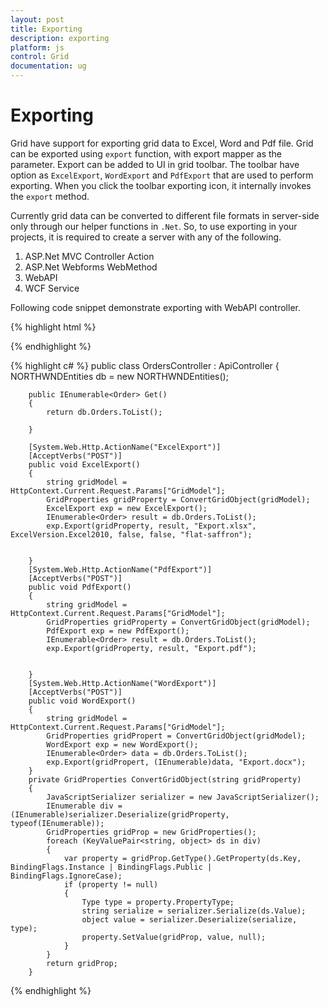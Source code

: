 ```yaml
---
layout: post
title: Exporting
description: exporting
platform: js
control: Grid
documentation: ug
---
```


# Exporting

Grid have support for exporting grid data to Excel, Word and Pdf file. Grid can be exported using `export` function, with export mapper as the parameter. Export can be added to UI in grid toolbar. The toolbar have option as `ExcelExport`, `WordExport` and `PdfExport` that are used to perform exporting. When you click the toolbar exporting icon, it internally invokes the `export` method.

Currently grid data can be converted to different file formats in server-side only through our helper functions in `.Net`. So, to use exporting in your projects, it is required to create a server with any of the following.
1.	ASP.Net MVC Controller Action
2.	ASP.Net Webforms WebMethod
3.	WebAPI
4.	WCF Service

Following code snippet demonstrate exporting with WebAPI controller.


{% highlight html %}


   <div id="Grid"></div>
<script type="text/javascript">
  $(function () {
      $("#Grid").ejGrid({
          dataSource: ej.DataManager({ url: "/api/Orders/", offline: true ,adaptor:”WebApiAdaptor”}),
          allowPaging: true,
          allowSorting: true,
          toolbarSettings: { showToolbar: true, toolbarItems: [ej.Grid.ToolBarItems.ExcelExport, ej.Grid.ToolBarItems.WordExport,
               ej.Grid.ToolBarItems.PdfExport] },

          columns: [
                  { field: "OrderID", headerText: "Order ID", width: 75 , textAlign: ej.TextAlign.Right },
                  { field: "CustomerID", headerText: "Customer ID", width: 80 },
                  { field: "EmployeeID", headerText: "Employee ID", width: 75, textAlign: ej.TextAlign.Right },
                  { field: "Freight", width: 75, format: "{0:C}", textAlign: ej.TextAlign.Right },
                  { field: "OrderDate", headerText: "Order Date", width: 80, format: "{0:MM/dd/yyyy}", textAlign: ej.TextAlign.Right },
                  { field: "ShipCity", headerText: "Ship City", width: 110 }
          ],
          toolbarClick: function (e) {
              this.exportGrid = this["export"];
              if (e.itemName == "Excel Export") {
                  this.exportGrid('/api/Orders/ExcelExport')
                  e.cancel = true;
              }
              else if (e.itemName == "Word Export") {
                  this.exportGrid('/api/Orders/WordExport')
                  e.cancel = true;
              }
              else if (e.itemName == "PDF Export") {
                  this.exportGrid('/api/Orders/PdfExport')
                  e.cancel = true;
              }
          },
      });
  });
</script>
{% endhighlight %}

{% highlight c# %}
public class OrdersController : ApiController
    {
        NORTHWNDEntities db = new NORTHWNDEntities();

        public IEnumerable<Order> Get()
        {
            return db.Orders.ToList();

        }

        [System.Web.Http.ActionName("ExcelExport")]
        [AcceptVerbs("POST")]
        public void ExcelExport()
        {
            string gridModel = HttpContext.Current.Request.Params["GridModel"];
            GridProperties gridProperty = ConvertGridObject(gridModel);
            ExcelExport exp = new ExcelExport();
            IEnumerable<Order> result = db.Orders.ToList();
            exp.Export(gridProperty, result, "Export.xlsx", ExcelVersion.Excel2010, false, false, "flat-saffron");


        }
        [System.Web.Http.ActionName("PdfExport")]
        [AcceptVerbs("POST")]
        public void PdfExport()
        {
            string gridModel = HttpContext.Current.Request.Params["GridModel"];
            GridProperties gridProperty = ConvertGridObject(gridModel);
            PdfExport exp = new PdfExport();
            IEnumerable<Order> result = db.Orders.ToList();
            exp.Export(gridProperty, result, "Export.pdf");


        }
        [System.Web.Http.ActionName("WordExport")]
        [AcceptVerbs("POST")]
        public void WordExport()
        {
            string gridModel = HttpContext.Current.Request.Params["GridModel"];
            GridProperties gridPropert = ConvertGridObject(gridModel);
            WordExport exp = new WordExport();
            IEnumerable<Order> data = db.Orders.ToList();
            exp.Export(gridPropert, (IEnumerable)data, "Export.docx");
        }
        private GridProperties ConvertGridObject(string gridProperty)
        {
            JavaScriptSerializer serializer = new JavaScriptSerializer();
            IEnumerable div = (IEnumerable)serializer.Deserialize(gridProperty, typeof(IEnumerable));
            GridProperties gridProp = new GridProperties();
            foreach (KeyValuePair<string, object> ds in div)
            {
                var property = gridProp.GetType().GetProperty(ds.Key, BindingFlags.Instance | BindingFlags.Public | BindingFlags.IgnoreCase);
                if (property != null)
                {
                    Type type = property.PropertyType;
                    string serialize = serializer.Serialize(ds.Value);
                    object value = serializer.Deserialize(serialize, type);
                    property.SetValue(gridProp, value, null);
                }
            }
            return gridProp;
        }


{% endhighlight %}



